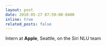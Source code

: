 ```yaml
---
layout: post
date: 2018-05-27 07:59:00-0400
inline: true
related_posts: false
---
```


Intern at **Apple**, Seattle, on the Siri NLU team
